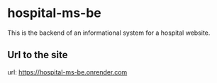 # hospital-ms-be

This is the backend of an informational system for a hospital website.

## Url to the site

url: https://hospital-ms-be.onrender.com

